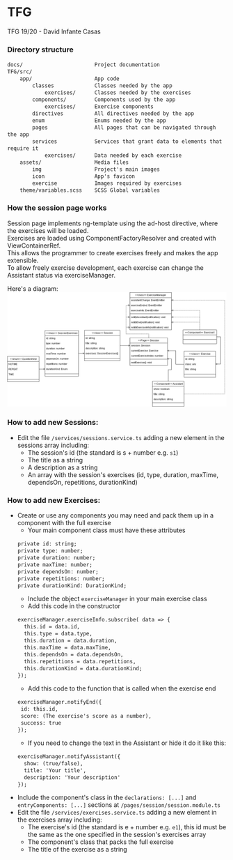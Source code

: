 # TFG
TFG 19/20 - David Infante Casas

### Directory structure
```
docs/                       Project documentation
TFG/src/
    app/                    App code
        classes             Classes needed by the app
            exercises/      Classes needed by the exercises
        components/         Components used by the app
            exercises/      Exercise components
        directives          All directives needed by the app
        enum                Enums needed by the app
        pages               All pages that can be navigated through the app
        services            Services that grant data to elements that require it
            exercises/      Data needed by each exercise
    assets/                 Media files
        img                 Project's main images
        icon                App's favicon
        exercise            Images required by exercises
    theme/variables.scss    SCSS Global variables
```
### How the session page works
Session page implements ng-template using the ad-host directive, where the exercises will be loaded.  
Exercises are loaded using ComponentFactoryResolver and created with ViewContainerRef.  
This allows the programmer to create exercises freely and makes the app extensible.  
To allow freely exercise development, each exercise can change the Assistant status via exerciseManager.

Here's a diagram:
![Sessions Class Diagram](docs/Sessions-Exercises_classdiagram.png)

### How to add new Sessions:
- Edit the file `/services/sessions.service.ts` adding a new element in the sessions array including:
  - The session's id (the standard is s + number e.g. `s1`)
  - The title as a string
  - A description as a string
  - An array with the session's exercises (id, type, duration, maxTime, dependsOn, repetitions, 
  durationKind)

### How to add new Exercises:
- Create or use any components you may need and pack them up in a component with the full exercise
  - Your main component class must have these attributes
  ```
  private id: string;
  private type: number;
  private duration: number;
  private maxTime: number;
  private dependsOn: number;
  private repetitions: number;
  private durationKind: DurationKind;
  ``` 
  - Include the object `exerciseManager` in your main exercise class
  - Add this code in the constructor
  ```
  exerciseManager.exerciseInfo.subscribe( data => {
    this.id = data.id,
    this.type = data.type,
    this.duration = data.duration,
    this.maxTime = data.maxTime,
    this.dependsOn = data.dependsOn,
    this.repetitions = data.repetitions,
    this.durationKind = data.durationKind;
  });
  ```
  - Add this code to the function that is called when the exercise end
   ```
  exerciseManager.notifyEnd({
    id: this.id,
    score: (The exercise's score as a number),
    success: true
  });
  ```
  - If you need to change the text in the Assistant or hide it do it like this: 
  ```
  exerciseManager.notifyAssistant({
    show: (true/false),
    title: 'Your title',
    description: 'Your description'
  });
  ```
- Include the component's class in the `declarations: [...]` and `entryComponents: [...]` 
        sections at `/pages/session/session.module.ts`
- Edit the file `/services/exercises.service.ts` adding a new element in the exercises array including:
  - The exercise's id (the standard is e + number e.g. `e1`), this id must be the same as the one 
  specified in the session's exercises array
  - The component's class that packs the full exercise
  - The title of the exercise as a string
